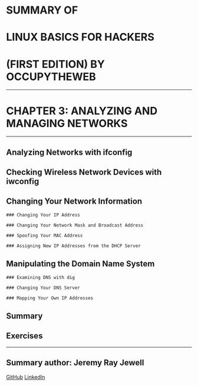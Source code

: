 # SUMMARY OF 
# **LINUX BASICS FOR HACKERS** 
# (FIRST EDITION) BY OCCUPYTHEWEB

---

# CHAPTER 3: ANALYZING AND MANAGING NETWORKS

---

## Analyzing Networks with ifconfig

## Checking Wireless Network Devices with iwconfig

## Changing Your Network Information

	### Changing Your IP Address

	### Changing Your Network Mask and Broadcast Address

	### Spoofing Your MAC Address

	### Assigning New IP Addresses from the DHCP Server

## Manipulating the Domain Name System

	### Examining DNS with dig

	### Changing Your DNS Server

	### Mapping Your Own IP Addresses

## Summary

## Exercises

---

## Summary author: **Jeremy Ray Jewell**
[GitHub](https://github.com/jeremyrayjewell)
[LinkedIn](https://www.linkedin.com/in/jeremyrayjewell)
